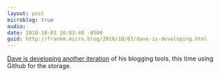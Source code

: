```yaml
---
layout: post
microblog: true
audio: 
date: 2018-10-03 10:03:48 -0500
guid: http://frankm.micro.blog/2018/10/03/dave-is-developing.html
---
```

[Dave is developing another iteration](http://scripting.com/2018/10/02.html#a021728) of his blogging tools, this time using Github for the storage. 
